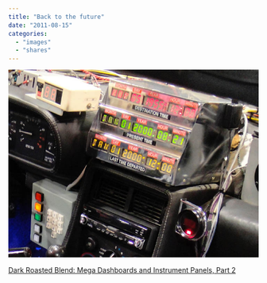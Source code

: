 ```yaml
---
title: "Back to the future"
date: "2011-08-15"
categories: 
  - "images"
  - "shares"
---
```


![](images/tumblr_lpniz5MdUe1qz4vrlo1_1280.jpg)

[Dark Roasted Blend: Mega Dashboards and Instrument Panels, Part 2](http://www.darkroastedblend.com/2011/08/mega-dashboards-and-instrument-panels.html?utm_source=feedburner&utm_medium=feed&utm_campaign=Feed:%20TheThrillingWonderStory%20(Dark%20Roasted%20Blend))
